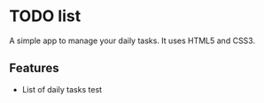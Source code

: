 # TODO list
A simple app to manage your daily tasks.
It uses HTML5 and CSS3.

## Features
* List of daily tasks
test
